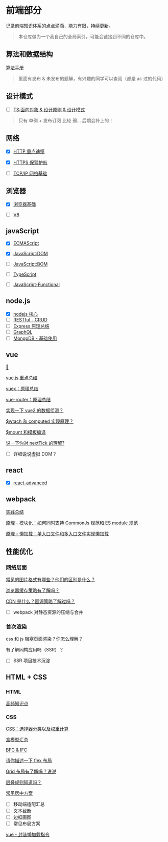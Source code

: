 # 前端部分

记录前端知识体系的点点滴滴，能力有限，持续更新。

> 本仓库做为一个我自己的全局索引，可能会链接到不同的仓库中。

## 算法和数据结构

[算法手册](https://github.com/sup-fiveyear/FE-base)

> 里面有发布 & 未发布的题解，有兴趣的同学可以查阅（都是 ac 过的代码）

## 设计模式

- [ ] [TS:面向对象 & 设计原则 & 设计模式](./notes-设计模式/README.MD)

> 只有 单例 + 发布订阅 比较 弱... 后期会补上的！

## 网络

- [x] [HTTP 重点速揽](./notes-网络/HTTP/README.md)

- [x] [HTTPS 保驾护航](./notes-网络/HTTPS/README.md)

- [ ] [TCP/IP 网络基础](./notes-网络/TCP/README.md)

## 浏览器

- [x] [浏览器基础](./notes-浏览器/README.md)

- [ ] [V8]()

## javaScript

- [x] [ECMAScript](./notes-JavaScript/README.md)

- [x] [JavaScript:DOM](./notes-JavaScript/DOM/DOM汇总.md)

- [ ] [JavaScript:BOM]()

- [ ] [TypeScript]()

- [ ] [JavaScript-Functional](./notes-JavaScript/函数式编程/README.md)

## node.js

- [x] [nodejs 核心](./notes-nodeJs/README.md)
- [ ] [RESTful - CRUD]()
- [ ] [Express 原理总结]()
- [ ] [GraphQL]()
- [ ] [MongoDB - 基础使用]()

## vue

[🛫](#索引)

[vue.js 重点总结](notes-vue/面试题.md)

[vuex：原理总结](notes-vue/vuex.md)

[vue-router：原理总结](notes-vue/vue-router.md)

[实现一下 vue2 的数据侦测？](note-vue/../notes-vue/响应式原理.md)

[\$wtach 和 computed 实现原理？](notes-vue/$watch和computed.md)

[\$mount 和模板编译](notes-vue/$mount和模板编译原理.md)

[说一下你对 nextTick 的理解?](notes-vue/说一下你对$nextTick的理解.md)

- [ ] 详细说说虚拟 DOM？

## react

- [x] [react-advanced](https://github.com/fullStack-feed/react-advanced)

## webpack

[实践总结](notes-工程化/webpack/基础总结.md)

[原理 - 模块化：如何同时支持 CommonJs 规范和 ES module 规范](notes-工程化/webpack/原理%20-%20模块化：如何同时支持CommonJs规范和ES%20module规范.md)

[原理 - 懒加载：单入口文件和多入口文件实现懒加载](/notes-工程化/webpack/原理%20-%20懒加载：单入口文件和多入口文件实现懒加载.md)

## 性能优化

### 网络层面

[常见的图片格式有哪些？他们的区别是什么？](https://github.com/sup-fiveyear/Notes/issues/24)

[浏览器缓存策略有了解吗？](https://github.com/sup-fiveyear/Notes/issues/25)

[CDN 是什么？回源策略了解过吗？](https://github.com/sup-fiveyear/Notes/issues/28)

- [ ] webpack 对静态资源的压缩与合并

### 首次渲染

css 和 js 阻塞页面渲染？你怎么理解？

有了解同构应用吗（SSR）？

- [ ] SSR 项目技术沉淀

## HTML + CSS

### HTML

[高频知识点](./notes-htmlcss/html汇总.md)

### CSS

[CSS：选择器分类以及权重计算](https://github.com/sup-fiveyear/Notes/issues/14)

[盒模型汇总](https://github.com/sup-fiveyear/Notes/issues/4)

[BFC & IFC](https://github.com/sup-fiveyear/Notes/issues/5)

[请你描述一下 flex 布局](https://github.com/sup-fiveyear/Notes/issues/19)

[Grid 布局有了解吗？说说](https://github.com/sup-fiveyear/Notes/issues/22)

[层叠规则知道吗？](https://github.com/sup-fiveyear/Notes/issues/23)

[常见居中方案](./notes-htmlcss/常见居中.md)

- [ ] 移动端适配汇总
- [ ] 文本截断
- [ ] 边框画图
- [ ] 常见布局方案

[vue - 封装懒加载指令](./组件/vue-懒加载/Note.md)
